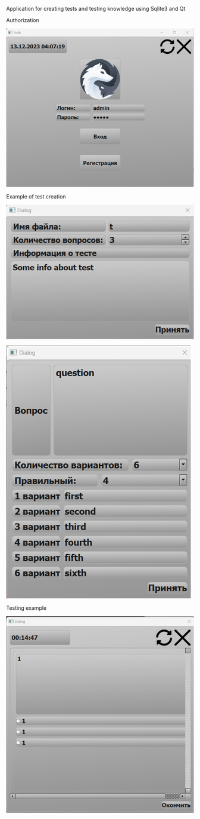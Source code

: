 Application for creating tests and testing knowledge using Sqlite3 and Qt


Authorization

![alt text](4.png)

Example of test creation

![alt text](2.png)

![alt text](3.png)

Testing example

![alt text](1.png)


